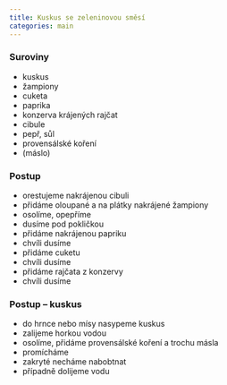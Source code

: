 ```yaml
---
title: Kuskus se zeleninovou směsí
categories: main
---
```


### Suroviny
- kuskus
- žampiony
- cuketa
- paprika
- konzerva krájených rajčat
- cibule
- pepř, sůl
- provensálské koření
- (máslo)

### Postup
- orestujeme nakrájenou cibuli
- přidáme oloupané a na plátky nakrájené žampiony
- osolíme, opepříme
- dusíme pod pokličkou
- přidáme nakrájenou papriku
- chvíli dusíme
- přidáme cuketu
- chvíli dusíme
- přidáme rajčata z konzervy
- chvíli dusíme

### Postup – kuskus
- do hrnce nebo mísy nasypeme kuskus
- zalijeme horkou vodou
- osolíme, přidáme provensálské koření a trochu másla
- promícháme
- zakryté necháme nabobtnat
- případně dolijeme vodu
